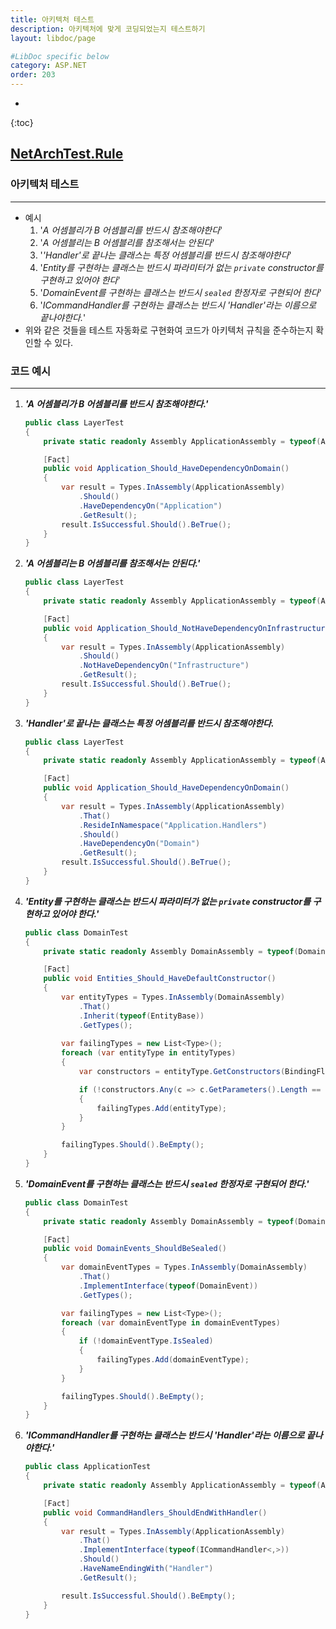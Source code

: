 ```yaml
---
title: 아키텍처 테스트
description: 아키텍처에 맞게 코딩되었는지 테스트하기
layout: libdoc/page

#LibDoc specific below
category: ASP.NET
order: 203
---
```

* 
{:toc}

## [NetArchTest.Rule](https://nuget.org/packages/NetArchTest.Rules)

### 아키텍처 테스트
---
* 예시 
  1. '*A 어셈블리가 B 어셈블리를 반드시 참조해야한다*'
  2. '*A 어셈블리는 B 어셈블리를 참조해서는 안된다*'
  3. '*'Handler'로 끝나는 클래스는 특정 어셈블리를 반드시 참조해야한다*'
  4. '*Entity를 구현하는 클래스는 반드시 파라미터가 없는 `private` constructor를 구현하고 있어야 한다*'
  5. '*DomainEvent를 구현하는 클래스는 반드시 `sealed` 한정자로 구현되어 한다*'
  6. '*ICommandHandler를 구현하는 클래스는 반드시 'Handler'라는 이름으로 끝나야한다.*'
* 위와 같은 것들을 테스트 자동화로 구현화여 코드가 아키텍처 규칙을 준수하는지 확인할 수 있다.

### 코드 예시
---
1. ***'A 어셈블리가 B 어셈블리를 반드시 참조해야한다.'***
    ```csharp
    public class LayerTest
    {
        private static readonly Assembly ApplicationAssembly = typeof(ApplicationLayer).Assembly;

        [Fact]
        public void Application_Should_HaveDependencyOnDomain()
        {
            var result = Types.InAssembly(ApplicationAssembly)
                .Should()
                .HaveDependencyOn("Application")
                .GetResult();
            result.IsSuccessful.Should().BeTrue();
        }
    }
    ```
2. ***'A 어셈블리는 B 어셈블리를 참조해서는 안된다.'***
    ```csharp
    public class LayerTest
    {
        private static readonly Assembly ApplicationAssembly = typeof(ApplicationLayer).Assembly;

        [Fact]
        public void Application_Should_NotHaveDependencyOnInfrastructure()
        {
            var result = Types.InAssembly(ApplicationAssembly)
                .Should()
                .NotHaveDependencyOn("Infrastructure")
                .GetResult();
            result.IsSuccessful.Should().BeTrue();
        }
    }
    ```
3. ***'Handler'로 끝나는 클래스는 특정 어셈블리를 반드시 참조해야한다.***
    ```csharp
    public class LayerTest
    {
        private static readonly Assembly ApplicationAssembly = typeof(ApplicationLayer).Assembly;

        [Fact]
        public void Application_Should_HaveDependencyOnDomain()
        {
            var result = Types.InAssembly(ApplicationAssembly)
                .That()
                .ResideInNamespace("Application.Handlers")
                .Should()
                .HaveDependencyOn("Domain")
                .GetResult();
            result.IsSuccessful.Should().BeTrue();
        }
    }
    ```
4. ***'Entity를 구현하는 클래스는 반드시 파라미터가 없는 `private` constructor를 구현하고 있어야 한다.'***
    ```csharp
    public class DomainTest
    {
        private static readonly Assembly DomainAssembly = typeof(DomainLayer).Assembly;

        [Fact]
        public void Entities_Should_HaveDefaultConstructor()
        {
            var entityTypes = Types.InAssembly(DomainAssembly)
                .That()
                .Inherit(typeof(EntityBase))
                .GetTypes();
            
            var failingTypes = new List<Type>();
            foreach (var entityType in entityTypes)
            {
                var constructors = entityType.GetConstructors(BindingFlags.NonPublic | BindingFlags.Instance);

                if (!constructors.Any(c => c.GetParameters().Length == 0))
                {
                    failingTypes.Add(entityType);
                }
            }   

            failingTypes.Should().BeEmpty();
        }
    }
    ```
5. ***'DomainEvent를 구현하는 클래스는 반드시 `sealed` 한정자로 구현되어 한다.'***
    ```csharp
    public class DomainTest
    {
        private static readonly Assembly DomainAssembly = typeof(DomainLayer).Assembly;

        [Fact]
        public void DomainEvents_ShouldBeSealed()
        {
            var domainEventTypes = Types.InAssembly(DomainAssembly)
                .That()
                .ImplementInterface(typeof(DomainEvent))
                .GetTypes();

            var failingTypes = new List<Type>();
            foreach (var domainEventType in domainEventTypes)
            {
                if (!domainEventType.IsSealed)
                {
                    failingTypes.Add(domainEventType);
                }
            }

            failingTypes.Should().BeEmpty();
        }
    }
    ```
6. ***'ICommandHandler를 구현하는 클래스는 반드시 'Handler'라는 이름으로 끝나야한다.'***
    ```csharp
    public class ApplicationTest
    {
        private static readonly Assembly ApplicationAssembly = typeof(ApplicationLayer).Assembly;

        [Fact]
        public void CommandHandlers_ShouldEndWithHandler()
        {
            var result = Types.InAssembly(ApplicationAssembly)
                .That()
                .ImplementInterface(typeof(ICommandHandler<,>))
                .Should()
                .HaveNameEndingWith("Handler")
                .GetResult();

            result.IsSuccessful.Should().BeEmpty();
        }
    }
    ```
